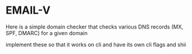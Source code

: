 # EMAIL-V

Here is a simple domain checker that checks various DNS records (MX, SPF, DMARC) for a given domain

implement these so that it works on cli and have its own cli flags and shii